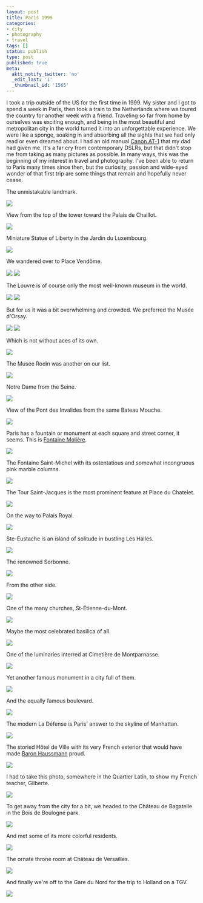 ```yaml
---
layout: post
title: Paris 1999
categories:
- city
- photography
- travel
tags: []
status: publish
type: post
published: true
meta:
  aktt_notify_twitter: 'no'
  _edit_last: '1'
  _thumbnail_id: '1565'
---
```

I took a trip outside of the US for the first time in 1999.  My sister and I got to spend a week in Paris, then took a train to the Netherlands where we toured the country for another week with a friend.  Traveling so far from home by ourselves was exciting enough, and being in the most beautiful and metropolitan city in the world turned it into an unforgettable experience.  We were like a sponge, soaking in and absorbing all the sights that we had only read or even dreamed about.  I had an old manual [Canon AT-1](http://en.wikipedia.org/wiki/Canon_AT-1) that my dad had given me.  It's a far cry from contemporary DSLRs, but that didn't stop me from taking as many pictures as possible.  In many ways, this was the beginning of my interest in travel and photography.  I've been able to return to Paris many times since then, but the curiosity, passion and wide-eyed wonder of that first trip are some things that remain and hopefully never cease.

The unmistakable landmark.

<img src='https://dl.dropboxusercontent.com/u/52804626/paris-1999/paristoureiffel99-06-09.jpg' />

View from the top of the tower toward the Palais de Chaillot.

<img src='https://dl.dropboxusercontent.com/u/52804626/paris-1999/parisvuedelatour99-06-09.jpg' />

Miniature Statue of Liberty in the Jardin du Luxembourg.

<img src='https://dl.dropboxusercontent.com/u/52804626/paris-1999/parisstatuedeliberte99-06-10.jpg' />

We wandered over to Place Vendôme.

<img src='https://dl.dropboxusercontent.com/u/52804626/paris-1999/parisplacevendomecolumn99-06-14.jpg' />

<img src='https://dl.dropboxusercontent.com/u/52804626/paris-1999/parisritz99-06-15.jpg' />

The Louvre is of course only the most well-known museum in the world.

<img src='https://dl.dropboxusercontent.com/u/52804626/paris-1999/parislouvrereclining99-06-12.jpg' />
<img src='https://dl.dropboxusercontent.com/u/52804626/paris-1999/parislouvrecourtyard99-06-12.jpg' />

But for us it was a bit overwhelming and crowded.  We preferred the Musée d'Orsay.

<img src='https://dl.dropboxusercontent.com/u/52804626/paris-1999/parismuseedorsaylobby99-06-11.jpg' />
<img src='https://dl.dropboxusercontent.com/u/52804626/paris-1999/parismuseedorsayclock99-06-11.jpg' />

Which is not without aces of its own.

<img src='https://dl.dropboxusercontent.com/u/52804626/paris-1999/parismuseedorsaywhistlersmother99-06-12.jpg' />

The Musée Rodin was another on our list.

<img src='https://dl.dropboxusercontent.com/u/52804626/paris-1999/parismuseerodintroishommes99-06-12.jpg' />

Notre Dame from the Seine.

<img src='https://dl.dropboxusercontent.com/u/52804626/paris-1999/parisnotredamefrombateaumouche99-06-15.jpg' />

View of the Pont des Invalides from the same Bateau Mouche.

<img src='https://dl.dropboxusercontent.com/u/52804626/paris-1999/parisbridge99-06-14.jpg' />

Paris has a fountain or monument at each square and street corner, it seems.  This is [Fontaine Molière](http://en.wikipedia.org/wiki/Fontaine_Moli%C3%A8re).

<img src='https://dl.dropboxusercontent.com/u/52804626/paris-1999/parisfoutainemoliere99-06-15.jpg' />

The Fontaine Saint-Michel with its ostentatious and somewhat incongruous pink marble columns.

<img src='https://dl.dropboxusercontent.com/u/52804626/paris-1999/parisbatiment99-06-10.jpg' />

The Tour Saint-Jacques is the most prominent feature at Place du Chatelet.

<img src='https://dl.dropboxusercontent.com/u/52804626/paris-1999/parischatelet99-06-13.jpg' />

On the way to Palais Royal.

<img src='https://dl.dropboxusercontent.com/u/52804626/paris-1999/parisfontainenearpalaisroyal.jpg' />

Ste-Eustache is an island of solitude in bustling Les Halles.

<img src='https://dl.dropboxusercontent.com/u/52804626/paris-1999/pariseglisesteustacheentrance99-06-10.jpg' />

The renowned Sorbonne.

<img src='https://dl.dropboxusercontent.com/u/52804626/paris-1999/parisnearsorbonne990-60-15.jpg' />

From the other side.

<img src='https://dl.dropboxusercontent.com/u/52804626/paris-1999/parissorbonnecourtyard99-06-10.jpg' />

One of the many churches, St-Étienne-du-Mont.

<img src='https://dl.dropboxusercontent.com/u/52804626/paris-1999/parisbaroquechurchnearpantheonfacade99-06-12.jpg' />

Maybe the most celebrated basilica of all.

<img src='https://dl.dropboxusercontent.com/u/52804626/paris-1999/parisbasiliquesacrecoeur99-06.jpg' />

One of the luminaries interred at Cimetière de Montparnasse.

<img src='https://dl.dropboxusercontent.com/u/52804626/paris-1999/pariscimetieremontparnasse99-06-14.jpg' />

Yet another famous monument in a city full of them.

<img src='https://dl.dropboxusercontent.com/u/52804626/paris-1999/parislarcdetriomphe99-06-13.jpg' />

And the equally famous boulevard.

<img src='https://dl.dropboxusercontent.com/u/52804626/paris-1999/parischampselysees99-06-13.jpg' />

The modern La Défense is Paris' answer to the skyline of Manhattan.

<img src='https://dl.dropboxusercontent.com/u/52804626/paris-1999/parisladefensebigthumb99-06-13.jpg' />

The storied Hôtel de Ville with its very French exterior that would have made [Baron Haussmann](http://en.wikipedia.org/wiki/Haussmann%27s_renovation_of_Paris) proud.

<img src='https://dl.dropboxusercontent.com/u/52804626/paris-1999/parisplacedauphine99-06-10.jpg' />

I had to take this photo, somewhere in the Quartier Latin, to show my French teacher, Gilberte.

<img src='https://dl.dropboxusercontent.com/u/52804626/paris-1999/parisgaleriefurstenberg99-06-15.jpg' />

To get away from the city for a bit, we headed to the Château de Bagatelle in the Bois de Boulogne park.

<img src='https://dl.dropboxusercontent.com/u/52804626/paris-1999/parisparcdebagatellemansion99-06-09.jpg' />

And met some of its more colorful residents.

<img src='https://dl.dropboxusercontent.com/u/52804626/paris-1999/parisparcdebagatellepeacock99-06-09.jpg' />

The ornate throne room at Château de Versailles.

<img src='https://dl.dropboxusercontent.com/u/52804626/paris-1999/versaillesthroneroom99-06-11.jpg' />

And finally we're off to the Gare du Nord for the trip to Holland on a TGV.

<img src='https://dl.dropboxusercontent.com/u/52804626/paris-1999/parisgaredunord99-06-16.jpg' />

